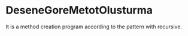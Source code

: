 # DeseneGoreMetotOlusturma
It is a method creation program according to the pattern with recursive.
